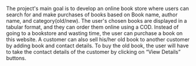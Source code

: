 The project's main goal is to develop an online book store where users can search for and make purchases of books based on Book name, author name, and category(old/new). The user's chosen books are displayed in a 
tabular format, and they can order them online using a COD. Instead of going to a bookstore and wasting time, the user can purchase a book on this website. 
A customer can also sell his/her old book to another customer by adding book and contact details. To buy the old book, the user will have to take the contact details of the customer by clicking on “View Details” 
buttons.
